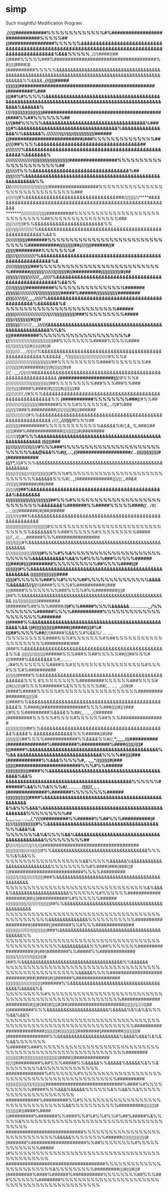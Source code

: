 # simp
Such Insightful Modification Program

,**/*//((###########%%%%%%%%%%%%%#%##############################%%%%%##((################%%%%%%&&&&&&&&&&&&&&&&&&&&&&&&&&&&&&&&&&&&&&&&&&&&&&&&&&&&&&&&&&&&&&&&&&&&&&&&&&&&&&&&&&&&&&&&&&&&&&&%&&&%%%%%
,***///(####((##((####%%%%%###%#####################################%#((((####(#(##########%%%%%&&&&&&&&&&&&&&&&&&&&&&&&&&&&&&&&&&&&&&&&&&&&&&&&&&&&&&&&&&&&&&&&&&&&&&&&&&&&&&&&&&&&&&&&&&&&&&&&&&%%&&&&
,**//((((#####((((((((################################################(#########%###(((##%#%%%%%&&&&&&&&&&&&&&&&&&&&&&&&&&&&&&&&&&&&&&&&&&&&&&&&&&&&&&&&&&&&&&&&&&&&&&&&&&&&&&&&&&&&&&&&&&&&&&&&%&&&&&&%
**////((((((((((((((((((##########################################(####%%##%%%%%%%##(//(###%%%%%&&&&&&&&&&&&&&&&&&&&&&&&&&&&&&&&&&&%###(((#%&&&&&&&&&&&&&&&&&&&&&&&&&&&&&&&&&&%&&&&&&&&&&&&&&&&%%&&&&&&%
*////////((//(((/(((((((((((((######((##########################(###%%%%%%%%%%%%%%##(////##%%%%&&&&&&&&&&&&&&&&&&&&&&&&&&&&&&&&&&##(////////%&&&&&&&&&&&&&&&&&&&&&&&&&&&&&&&&&&&&&&&&&&&&&&&&&&%&&&&&&&%
//****//////////////((((((((((((((((((((((#################%%%%%%%%%%%%%%%%%%%%%%##((/////(%%%&&&&&&&&&&&&&&&&&&&&&&&&&&&&&&&&%##((((///***//%&&&&&&&&&&&&&&&&&&&&&&&&&&&&&&&&&&&&&&&&&&&&&&&&&&&&&&&&%%
///*****/////////////(/(((((((((##################%%%%%%%%%%%%%%%%%%%%%%%%%%%%%%%###(/////((#%&&&&&&&&&&&&&&&&&&&&&&&&&&&&&&###/((((((///****#&&&&&&&&&&&&&&&&&&&&&&&&&&&&&&&&&&&&&&&&&&&&&&&&&&&&&&&&&&
*******////////////((((##########%%%%%%%%%%%%%%%%%%%%%%%%%%%%%##%%%%%%%%%%%%%%%%###(((/////(((#%%&&&&&&&&&&&&&&&&&&&&&&&%%(((//(((/////////**/%&&&&&&&&&&&&&&&&&&&&&&&&&&&&&&&&&&&&&&&&&&&&&&&&&&&&&%&&%
********///////((((((#######%%%%%%%%%%%%%%%%%%%%%%%%%%%%%%%###########(((((((((##(///(((######((#((((((#########%%%%%%%#(((/*//(/////***//////%&&&&&&&&&&&&&&&&&&&&&&&&&&&&&&&&&&&&&&&&&&&&&&&&&&&&&&&%&
****/////((((((((((###%%%%%%%%%%%%%%%%%%%%%%%%%%%%#######((((((((//////((/(((((#((##########((((((((((((#(##(((((((//((((//*/////****,,,*/////%&&&&&&&&&&&&&&&&&&&&&&&&&&&&&&&&&&&&&&&&&&&&&&&&&&&&%&&%%
////((((((((##########%%%%%%%%%%%%%%%%#######((((((((//////////(/(((((((((((((#####%######(((((((((((((########(((((*///***//(//**,,,,,*////*/%&&&&&&&&&&&&&&&&&&&&&&&&&&&&&&&&&&&&&&&&&&&&&&&%&&&&&&&%&
%%%%%%%%%%%%%%%%%%%%%%%%%######((((((///////////////////(///(((((((((((((###%%%%%%%%%#####((((//(((((((((#(((#((((((((/***///////,,.,,**/////(&&&&&&&&&&&&&&&&&&&&&&&&&&&&&&&&&&&&&&&&&&&&&&&&&&&&&&%%&%
(((##########%%%%%%%%%%%%%%%%%%%%#(/**//////////////((((((((((((((##%%%%%%%%#####%%%%%####(((/(((((((/(((#((((((#((#(((((**////*...,.*/(/(///%&&&&&&&&&&&&&&&&&&&&&&&&&&&&&&&&&&&&&&&&&&&&&&&&&&&&%&&&&&
,,*/((((((((((///////////////#%%%#(///////////////(((((((((((((##%%%%%%%%%%####%%%%%%%%##(///(((((#(#######((((#(((((((#(#(//,...,,,/(/(////#&&&&&&&&&&&&&&&&&&&&&&&&&&&&&&&&&&&&&&&&&&&&&&&&&&&&&&&&&&&
***(###################((/**/#%%%#(//////////////(((((((((((((##%%%%%%%%%###%%%###%%###(((/(((((####%####(#((((((#(((((((##(((//**//////.*/(#%%%&&&&&&&&&&&&&&&&&&&&&&&&&&&&&&&&&&&&&&&&&&&&&&&&&&&&&&%%
**(###########%%%%%%%%###(**(#%%##(/////////(((((((((((#######%%%%#%%%%%%#,,../((#%###(((/((/(###%#########((/(/(((((#(((######((///////////(#%%&&&&&&&&&&&&&&&&&&&&&&&&&&&&&&&&&&&&&&&&&&&&&&&&&&&&&&&&
////*********,,****///(((/**#%%%##(((((((((#########%%%%%%%%%%%%%&&&&&%#/(,&,,%,*###((##(((((###%#############((/(((((((#(########((/////**/((#%%%&&&&&&&&&&&&&&&&&&&&&&&&&&&&&&&&&&&&&&&&&&&&&&&&&&&&&&
((((((###((///(////////(////#%%%###%%%%%%%%%%%%%%%%%%%%%%%%%%%%&&@&&&%%#((*,...,((###################/...*(((((((((((((#(###########((//*,**/((#%%%&&&&&&&&&&&&&&&&&&&&&&&&&&&&&&&&&&&&&&&&&&&&&&&&&&&&&
(((((///(((((///(((/((((((((#%%%#%%%%%%%%%%%%%%%%%%%%%%%%%%%%%&&&&&&%%%#/*...,(#############(((((/,.,##&#.   *//(((((((######(##(###((((//**/((##%&&&&&&&&&&&&&&&&&&&&&&&&&&&&&&&&&&&&&&&&&&&&&%&&&&&&&&
((((((((((((((((((/((((((((##%%%#%%%%%%%%%%%%%%%%%%%%%%%%%%%%&&&&&&&%#######%%#####%%%%%####(/**,. /#( .  ,...,((((#######(#(##(#####((((///(((##%&&&&&&&&&&&&&&&&&&&&&&&&&&&&&&&&&&&&&&&&&&&&&&&&&&&&&&
(((((((((((((((/*//((((((((#%%%%%%%%%%%%%%%%%%%%%%%%%%%%%%%%&&&&&&&%%###%%%%%%#%%%%%%%%%#####((//.,.//,....*,######%%%################((((/(((((#%&&&&&&&&&&&&&&&&&&&&&&&&&&&&&&&&&&&&&&&&&&&&&&&&&&&&&&
(///(((((((((((/**////((#%%%#%%&%%%%%%%%%%%%%%%%%%%%%%%%%%&&&&&&&&&&&%&&%%#%%%%###%%%%%######(((###(#((((########%%%%%%%%%%##%%%%####((#((((((((#%%&&&&&&&&&&&&&&&&&&&&&&&&&&&&&&&&&&&&&&&&&&&&&&&&&&&&&
((((((((((((((((####(((((#%%%%%%###%%#%%%%##%%%%%%%%%%%%%%&&&&%&&&&&((//(//**/((####%%%%#%##########((###(((#####%%%%%%%%###%%%%#%%########(((#(##%%&&&&&&&&&&&&&&&&&&&&&&&&&&&&&&&&&&&&&&&&&&&&&&&&&&&&
(((/((((((((((((########(#######%##%%%#####/**/(#%%#####%%%%&&&&&&.............,,/%%%%%%%%%######%%%%###########%%%%%%%%%%%%%%%%%%%%%#######((#####%%&&&&&&&&&&&&&&&&&&&&&&&&&&&&&&&&&&&&&&&&&&&&&&&&%&&
((#((((((((((((#####((#####(((#%#(((##%%%%%##/**//(#####%&&%%#%&&%/  ...     ....*(%%%%%%%%%####%%%#%%%%%%%#%##%%%%%%%%%%%%%%%%%%%%#########(###(###%%&&&&&&&&&&&&&&&&&&&&&&&&&&&&&&&&&&&&&&&&&&&&&&&%%&
((((((//(((((((######%%%###%%##%%%%%##(((##%%%#(((#####%&&&&&&&&%#,...... ..   .,/##%%%%%%%%####%%#%%%%%%%%%%%%%%%%%#%%%#%%%#%##########(((((((#####%%&&&&&&&&&&&&&&&&&&&&&&&&&&&&&&&&&&&&&&&&&&&&&&&%%%
#%%%%%%%%%#########%%%%%%###%%%%#((#(/////(#%%%%#######%&%%%%%%%##/,... .... .,//(#(#(####%#####%%%%%#%%%%%%%%%%%%%%%%%%################((((((#((####%%&&&&&&&&&&&&&&&&&&&&&&&&&&&&&&&&&&&&&&&&&&&&&&&&%
%####((################%%%%###((((#(/(###((#%%%#########%&&&&%%##(***,,...,,.,/*(######(#########%%%%%#%%%%#%%%%%%##%%%################(((((((((((((##%%&&&&&&&&&&&&&&&&&&&&&&&&&&&&&&&&&&&&&&&&&&%&&&&%
&&&&&&&&&&&&&%%%#####((#(##((((((((/(##%%%%############%%&&&&%%#(/*****,*,,,,,,/((##########(##############%#########%##########%####(((((/(((#(((#####%&&&&&&&&&&&&&&&&&&&&&&&&&&&&&&&&&&&&&&&&&&&&%%&&
&&&&&&&&&&&&&&&&&&&&&&&&&&&&&%%%%##((((###(############%%&&&%%%%%#**,.     .,,,*/(((((((#(###((((((#######################%%%#%%######((((((((((((((####%%&&&&&&&&&&&&&&&&&&&&&&&&&&&&&&&&&&&&&&&&&&%&&%
&&&&&&&&&&&&&&&&&&&&&&&&&&&&&&&&&&&&&&&&&&&%%%%%%#######%&&%%%&%%%#/**,.....,.....**((((//*,.,..*(##############%#######%%%%%%%%######((((((((((((((####%&&&&&&&&&&&&&&&&&&&&&&&&&&&&&&&&&&&&&&&&&&&&&&&
&%&%%%&&&%&&&&&&&&&&&&&&&&&&&&&&&&&&&&&&&&&&&&&&&&&&&&&&&&%%%%%%%%%##(*,,,,*,.,,,.....*,*,/,*///(#########%%######%%##%%%##########(#((///(((((((((((((#%%&&&&&&&&&&&&&&&&&&&&&&&&&&&&&&&&&&&&&&%%%&&&%&
%%%%%%%&%&%%%%&&%&&&&&&&&&&&&&&&&&&&&&&&&&&&&&&&&&&&&&&&&&&%%%%%%%%%##(/**(////((//////(///(/((###################################((((((((/(((////((((((#%%&&&&&&&&&&&&&&&&&&&&&&&&&&&&&&&&&&%%%%%&%&&%%
%%%%%%%%%%%%%%%%%%&&%%%%%&&&&&&%&&&&&&&&&&&&&&&&&&&&&&&&&&&%%%%%%%%%#%####(###(###((#((###########################%%%%#########(((((//(/((((//////(((((###%&&&&&&&&&&&&&&&&&&&&&&&&&&&&&&&&&&&&&&&&&&&&&
%%%%%%%%%%%%%%%%%%%%%%%%%%%%%%%%%&%&&&&%&&&&&&&&&&&&&&&&&&&&%%%%%%%#%%%%%%###################(##(((###########%#%%%%%%######(((((((((((((/(//////(((((((##%%&&&&&&&&&&&&&&&&&&&&&&&&&&&&&&&&&&&&&&&&&&&&
%%%%%%%%%%%%%%%%%%%%%%%%%%%%%%%%%%%%%%%%%%%%%%&&&&&&&&&&&&&&%%%%%%%%%%%###################(######((#######%%#%%%##############((((((((////////(/((((((((###%&&&&&&&&&&&&&&&&&&&&&&&&&&&&&&&&&&&&&&&&&&%%
%%%%%%%%%%%%%%%%%%%%%%%%%%%%%%%%%%%%%%%%%%%%%%%%%&&&&&&&&&&%%%##%%%%%%%###################(#(##(########%%#####%%#############((((((/(////////((((((((#(##%%&&&&&&&&&&&&&&&&&&&&&&&&&&&&&&&&&&&&%%&&&&&&
%%%%%%%%%%%%%%%%%%%%%%%%%%%%%%%%%%%%%%%%%%%%%%%%%%%%%&&&&&%%%%##########################(###(####(#((######%################(((((((((///////(((((((#######%%&&&&&&&&&&&&&&&&&&&&&&&&&&&&&&&&&&&&%&&&&&%&
%%%%%%%%%#%%%%%%%%%%%%%%%%%%%%%%%%%%%%%%%%%%%%%%%%%%%%%%%%%%%%%%######################(#(((#(##(#((((#(##(####################((((((/(////((##((#########%%%&&&&&&&&&&&&&&&&&&&&&&%&&&&&%&%&%&%%%%&&%&&%
%%%%%%%%%%%%%%%%%%%%%%%%%%%%%%%%%%%%%%%%%%%%%%%%%%%%%%%%%%%%%%%%%%########################((((((((#(((((((((((########(########(((((((((#(###############%%&&&&&&&&&&&&&&&&&&&&&&%&&&&%&&&%&%&%&&%%%%%%%
%######%###%%%%%%%%%%%%%%%%%%%%%%%%%%%%%%%%%%%%%%%%%%%%%%%%%%%%%%%%########(((((((((#(((((((((((((((((((((((####((#############(((/((#########%##%%%#####%%&&&&&%%&&&&&%&&&&&%&%%&%%%%%%%%&%%%%%%%%%%%%%
##############%#%%%%%%#%%%%%%%%%%%%%%%%%%%%%%%%%%%%%%%%%%%%%%%%%%%%%##########((((((((((/((/((/((((((((############################%####%#%%%%%%%%%%#####%%%&&&%&&&&&%%%%%%&%%&&%%&%%%%%%%%%%%%%%%%%%%%%
############%#########%%#%%%%%%%%%%%%%%%%%%%%%%%%%%%%%%%%%&&%%%%%%%%%%%#########((((((((#((((((((#((####%####((#########%#######%%####%%#%#%%#%%#%##%#####%&%%%%%&%%%%%%%%%%%%%%%%%%%%%%%%%%%%%%%%%%%%%%
############################%%%%%%%%%%%%%%%%%%%%%%%%%%%%%%&&&&&%%%%%%%%######(((((((((((((((#(#######%####################%%##%%%%%%%%#%%%%%%%%%%%%%#####(#%%%%%%%%%%%%%%%%%%%%%%%%%%%%%%%%%%%%%%%%%%%%%
####################################%%%%%%%%%%%%%%%%%%%%%%%%&%%%%%%%%%#########(((#(((#((#(#########%####%######%###########%%%%%%%%##%%%###%%%%%%%########%%%%%%%%%%%%%%%%%%%%%%%%%%%%%%%%%%%%%%%%%%%%%